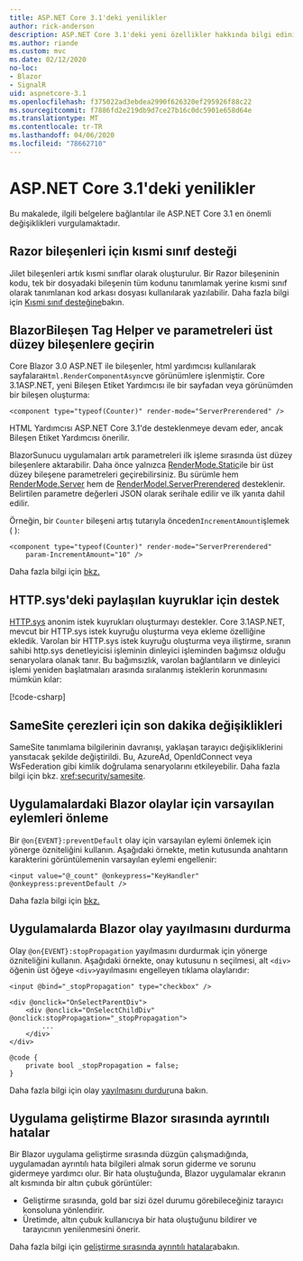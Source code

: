 ```yaml
---
title: ASP.NET Core 3.1'deki yenilikler
author: rick-anderson
description: ASP.NET Core 3.1'deki yeni özellikler hakkında bilgi edinin.
ms.author: riande
ms.custom: mvc
ms.date: 02/12/2020
no-loc:
- Blazor
- SignalR
uid: aspnetcore-3.1
ms.openlocfilehash: f375022ad3ebdea2990f626320ef295926f88c22
ms.sourcegitcommit: f7886fd2e219db9d7ce27b16c0dc5901e658d64e
ms.translationtype: MT
ms.contentlocale: tr-TR
ms.lasthandoff: 04/06/2020
ms.locfileid: "78662710"
---
```

# <a name="whats-new-in-aspnet-core-31"></a>ASP.NET Core 3.1'deki yenilikler

Bu makalede, ilgili belgelere bağlantılar ile ASP.NET Core 3.1 en önemli değişiklikleri vurgulamaktadır.

## <a name="partial-class-support-for-razor-components"></a>Razor bileşenleri için kısmi sınıf desteği

Jilet bileşenleri artık kısmi sınıflar olarak oluşturulur. Bir Razor bileşeninin kodu, tek bir dosyadaki bileşenin tüm kodunu tanımlamak yerine kısmi sınıf olarak tanımlanan kod arkası dosyası kullanılarak yazılabilir. Daha fazla bilgi için [Kısmi sınıf desteğine](xref:blazor/components#partial-class-support)bakın.

## <a name="opno-locblazor-component-tag-helper-and-pass-parameters-to-top-level-components"></a>BlazorBileşen Tag Helper ve parametreleri üst düzey bileşenlere geçirin

Core Blazor 3.0 ASP.NET ile bileşenler, html yardımcısı kullanılarak sayfalara`Html.RenderComponentAsync`ve görünümlere işlenmiştir. Core 3.1ASP.NET, yeni Bileşen Etiket Yardımcısı ile bir sayfadan veya görünümden bir bileşen oluşturma:

```cshtml
<component type="typeof(Counter)" render-mode="ServerPrerendered" />
```

HTML Yardımcısı ASP.NET Core 3.1'de desteklenmeye devam eder, ancak Bileşen Etiket Yardımcısı önerilir.

BlazorSunucu uygulamaları artık parametreleri ilk işleme sırasında üst düzey bileşenlere aktarabilir. Daha önce yalnızca [RenderMode.Static](xref:Microsoft.AspNetCore.Mvc.Rendering.RenderMode.Static)ile bir üst düzey bileşene parametreleri geçirebilirsiniz. Bu sürümle hem [RenderMode.Server](xref:Microsoft.AspNetCore.Mvc.Rendering.RenderMode.Server) hem de [RenderModel.ServerPrerendered](xref:Microsoft.AspNetCore.Mvc.Rendering.RenderMode.ServerPrerendered) desteklenir. Belirtilen parametre değerleri JSON olarak serihale edilir ve ilk yanıta dahil edilir.

Örneğin, bir `Counter` bileşeni artış tutarıyla önceden`IncrementAmount`işlemek ( ):

```cshtml
<component type="typeof(Counter)" render-mode="ServerPrerendered" 
    param-IncrementAmount="10" />
```

Daha fazla bilgi için [bkz.](xref:blazor/integrate-components)

## <a name="support-for-shared-queues-in-httpsys"></a>HTTP.sys'deki paylaşılan kuyruklar için destek

[HTTP.sys](xref:fundamentals/servers/httpsys) anonim istek kuyrukları oluşturmayı destekler. Core 3.1ASP.NET, mevcut bir HTTP.sys istek kuyruğu oluşturma veya ekleme özelliğine ekledik. Varolan bir HTTP.sys istek kuyruğu oluşturma veya iliştirme, sıranın sahibi http.sys denetleyicisi işleminin dinleyici işleminden bağımsız olduğu senaryolara olanak tanır. Bu bağımsızlık, varolan bağlantıların ve dinleyici işlemi yeniden başlatmaları arasında sıralanmış isteklerin korunmasını mümkün kılar:

[!code-csharp[](sample/Program.cs?name=snippet)]

## <a name="breaking-changes-for-samesite-cookies"></a>SameSite çerezleri için son dakika değişiklikleri

SameSite tanımlama bilgilerinin davranışı, yaklaşan tarayıcı değişikliklerini yansıtacak şekilde değiştirildi. Bu, AzureAd, OpenIdConnect veya WsFederation gibi kimlik doğrulama senaryolarını etkileyebilir. Daha fazla bilgi için bkz. <xref:security/samesite>.

## <a name="prevent-default-actions-for-events-in-opno-locblazor-apps"></a>Uygulamalardaki Blazor olaylar için varsayılan eylemleri önleme

Bir `@on{EVENT}:preventDefault` olay için varsayılan eylemi önlemek için yönerge özniteliğini kullanın. Aşağıdaki örnekte, metin kutusunda anahtarın karakterini görüntülemenin varsayılan eylemi engellenir:

```razor
<input value="@_count" @onkeypress="KeyHandler" @onkeypress:preventDefault />
```

Daha fazla bilgi için [bkz.](xref:blazor/event-handling#prevent-default-actions)

## <a name="stop-event-propagation-in-opno-locblazor-apps"></a>Uygulamalarda Blazor olay yayılmasını durdurma

Olay `@on{EVENT}:stopPropagation` yayılmasını durdurmak için yönerge özniteliğini kullanın. Aşağıdaki örnekte, onay kutusunu n seçilmesi, alt `<div>` öğenin üst öğeye `<div>`yayılmasını engelleyen tıklama olaylarıdır:

```razor
<input @bind="_stopPropagation" type="checkbox" />

<div @onclick="OnSelectParentDiv">
    <div @onclick="OnSelectChildDiv" @onclick:stopPropagation="_stopPropagation">
        ...
    </div>
</div>

@code {
    private bool _stopPropagation = false;
}
```

Daha fazla bilgi için olay [yayılmasını durdur](xref:blazor/event-handling#stop-event-propagation)una bakın.

## <a name="detailed-errors-during-opno-locblazor-app-development"></a>Uygulama geliştirme Blazor sırasında ayrıntılı hatalar

Bir Blazor uygulama geliştirme sırasında düzgün çalışmadığında, uygulamadan ayrıntılı hata bilgileri almak sorun giderme ve sorunu gidermeye yardımcı olur. Bir hata oluştuğunda, Blazor uygulamalar ekranın alt kısmında bir altın çubuk görüntüler:

* Geliştirme sırasında, gold bar sizi özel durumu görebileceğiniz tarayıcı konsoluna yönlendirir.
* Üretimde, altın çubuk kullanıcıya bir hata oluştuğunu bildirer ve tarayıcının yenilenmesini önerir.

Daha fazla bilgi için [geliştirme sırasında ayrıntılı hatalar](xref:blazor/handle-errors#detailed-errors-during-development)abakın.
